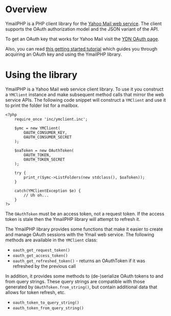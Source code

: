 # Overview

YmailPHP is a PHP client library for the [Yahoo Mail web service](http://developer.yahoo.com/mail/).
The client supports the OAuth authorization model and the JSON variant of the API. 

To get an OAuth key that works for Yahoo Mail visit the [YDN OAuth page](http://developer.yahoo.com/oauth/).

Also, you can read [this getting started tutorial]() which guides you through acquiring an 
OAuth key and using the YmailPHP library. 

# Using the library

YmailPHP is a Yahoo Mail web service client library. To use it you construct a `YMClient` 
instance and make subsequent method calls that mirror the web service APIs. The following
code snippet will construct a `YMClient` and use it to print the folder list for a mailbox.

    <?php
        require_once 'inc/ymclient.inc';

        $ymc = new YMClient(
		    OAUTH_CONSUMER_KEY,
		    OAUTH_CONSUMER_SECRET
		);
		
		$oaToken = new OAuthToken(
			OAUTH_TOKEN,
			OAUTH_TOKEN_SECRET
		);
		
		try {
		    print_r($ymc->ListFolders(new stdclass(), $oaToken));
		} 

		catch(YMClientException $e) {
		    // Uh oh...
		}
    ?> 

The `OAuthToken` must be an access token, not a request token. If the access token is stale
then the YmailPHP library will attempt to refresh it. 

The YmailPHP library provides some functions that make it easier to create and 
manage OAuth sessions with the Ymail web service. The following methods are available 
in the `YMClient` class: 

* `oauth_get_request_token()`
* `oauth_get_access_token()`
* `oauth_get_refreshed_token()` - returns an OAuthToken if it was refreshed by the previous call

In addition, it provides some methods to (de-)serialize OAuth tokens to and
from query strings. These query strings are compatible with those generated by
`OAuthToken.from_string()`, but contain additional data that allows for token refresh, etc.

* `oauth_token_to_query_string()`
* `oauth_token_from_query_string()`
